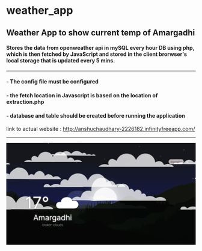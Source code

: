 # weather_app

## Weather App to show current temp of Amargadhi

#### Stores the data from openweather api in mySQL every hour DB using php, which is then fetched by JavaScript and stored in the client brorwser's local storage that is updated every 5 mins. 


---


#### - The config file must be configured

#### - the fetch location in Javascript is based on the location of extraction.php

#### - database and table should be created before running the application

link to actual website : http://anshuchaudhary-2226182.infinityfreeapp.com/


---



![weather_app](image.png)
